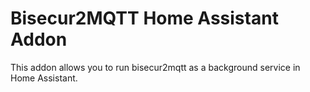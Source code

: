 # Bisecur2MQTT Home Assistant Addon

This addon allows you to run bisecur2mqtt as a background service in Home Assistant.

